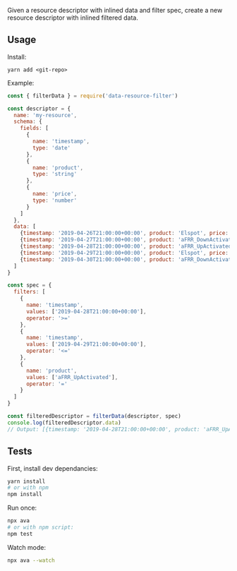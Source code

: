 Given a resource descriptor with inlined data and filter spec, create a new resource descriptor with inlined filtered data.

## Usage

Install:

```
yarn add <git-repo>
```

Example:

```javascript
const { filterData } = require('data-resource-filter')

const descriptor = {
  name: 'my-resource',
  schema: {
    fields: [
      {
        name: 'timestamp',
        type: 'date'
      },
      {
        name: 'product',
        type: 'string'
      },
      {
        name: 'price',
        type: 'number'
      }
    ]
  },
  data: [
    {timestamp: '2019-04-26T21:00:00+00:00', product: 'Elspot', price: '279.97'},
    {timestamp: '2019-04-27T21:00:00+00:00', product: 'aFRR_DownActivated', price: '123.18'},
    {timestamp: '2019-04-28T21:00:00+00:00', product: 'aFRR_UpActivated', price: '334.46'},
    {timestamp: '2019-04-29T21:00:00+00:00', product: 'Elspot', price: '313.34'},
    {timestamp: '2019-04-30T21:00:00+00:00', product: 'aFRR_DownActivated', price: '176.93'}
  ]
}

const spec = {
  filters: [
    {
      name: 'timestamp',
      values: ['2019-04-28T21:00:00+00:00'],
      operator: '>='
    },
    {
      name: 'timestamp',
      values: ['2019-04-29T21:00:00+00:00'],
      operator: '<='
    },
    {
      name: 'product',
      values: ['aFRR_UpActivated'],
      operator: '='
    }
  ]
}

const filteredDescriptor = filterData(descriptor, spec)
console.log(filteredDescriptor.data)
// Output: [{timestamp: '2019-04-28T21:00:00+00:00', product: 'aFRR_UpActivated', price: '334.46'}]
```

## Tests

First, install dev dependancies:

```bash
yarn install
# or with npm
npm install
```

Run once:

```bash
npx ava
# or with npm script:
npm test
```

Watch mode:

```bash
npx ava --watch
```
